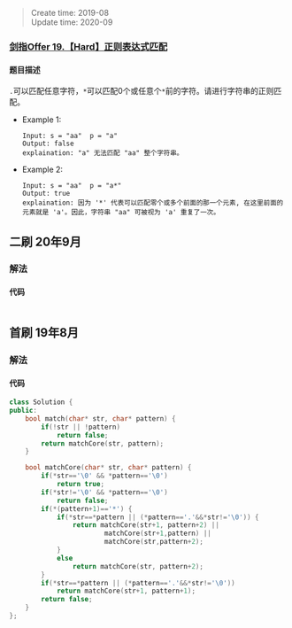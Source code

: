 > Create time: 2019-08  
> Update time: 2020-09

### [剑指Offer 19.【Hard】正则表达式匹配](https://leetcode-cn.com/problems/zheng-ze-biao-da-shi-pi-pei-lcof/)
#### 题目描述
```.```可以匹配任意字符，```*```可以匹配0个或任意个```*```前的字符。请进行字符串的正则匹配。
- Example 1:
    ```
    Input: s = "aa"  p = "a"
    Output: false
    explaination: "a" 无法匹配 "aa" 整个字符串。
    ```  
- Example 2:
    ```
    Input: s = "aa"  p = "a*"
    Output: true
    explaination: 因为 '*' 代表可以匹配零个或多个前面的那一个元素, 在这里前面的元素就是 'a'。因此，字符串 "aa" 可被视为 'a' 重复了一次。
    ```  

## 二刷 20年9月
### 解法
#### 代码
```python

```

## 首刷 19年8月
### 解法
#### 代码
```cpp
class Solution {
public:
    bool match(char* str, char* pattern) {
        if(!str || !pattern)
            return false;
        return matchCore(str, pattern);
    }

    bool matchCore(char* str, char* pattern) {
        if(*str=='\0' && *pattern=='\0')
            return true;
        if(*str!='\0' && *pattern=='\0')
            return false;
        if(*(pattern+1)=='*') {
            if(*str==*pattern || (*pattern=='.'&&*str!='\0')) {
                return matchCore(str+1, pattern+2) ||
                        matchCore(str+1,pattern) ||
                        matchCore(str,pattern+2);
            }
            else
                return matchCore(str, pattern+2);
        }
        if(*str==*pattern || (*pattern=='.'&&*str!='\0'))
            return matchCore(str+1, pattern+1);
        return false;
    }
};
```